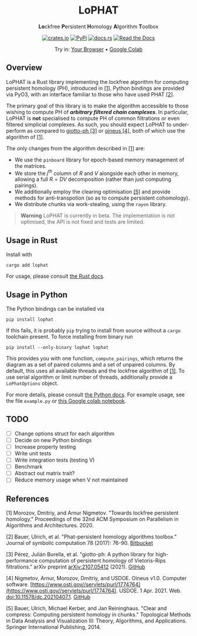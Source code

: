 <div align="center">

<h1>LoPHAT</h1>

<b>Lo</b>ckfree <b>P</b>ersistent <b>H</b>omology <b>A</b>lgorithm <b>T</b>oolbox

[![crates.io](https://img.shields.io/crates/v/lophat)](https://crates.io/crates/lophat)
[![PyPi](https://img.shields.io/pypi/v/lophat)](https://pypi.org/project/lophat/)
[![docs.rs](https://img.shields.io/docsrs/lophat?label=Docs.rs)](https://docs.rs/lophat/latest/lophat/)
[![Read the Docs](https://img.shields.io/readthedocs/lophat?label=Read%20The%20Docs)](https://lophat.readthedocs.io/en/latest/)

Try in: [Your Browser](https://lophat.tomchaplin.xyz/) • [Google Colab](https://colab.research.google.com/drive/1y0_wZfvuUZfRreYPO50mo4rBlflkMcfj?usp=sharing)

</div>

## Overview

LoPHAT is a Rust library implementing the lockfree algorithm for computing persistent homology (PH), introduced in [[1]](#1).
Python bindings are provided via PyO3, with an interface familiar to those who have used PHAT [[2]](#2).

The primary goal of this library is to make the algorithm accessible to those wishing to compute PH of ___arbitrary filtered chain complexes___.
In particular, LoPHAT is **not** specialised to compute PH of common filtrations or even filtered simplicial complexes.
As such, you should expect LoPHAT to under-perform as compared to [giotto-ph [3]](#3) or [oineus  [4]](#4), both of which use the algorithm of [[1]](#1).

The only changes from the algorithm described in [[1]](#1) are:
* We use the `pinboard` library for epoch-based memory management of the matrices.
* We store the $j^{th}$ column of $R$ and $V$ alongside each other in memory, allowing a full $R=DV$ decomposition (rather than just computing pairings).
* We additionally employ the clearing optimisation [[5]](#5) and provide methods for anti-transpotion (so as to compute persistent cohomology).
* We distribute chunks via work-stealing, using the `rayon` library.

> **Warning**
> LoPHAT is currently in beta.
> The implementation is not optimised, the API is not fixed and tests are limited.

## Usage in Rust

Install with
```shell
cargo add lophat
```
For usage, please consult [the Rust docs](https://docs.rs/lophat/latest/lophat/).

## Usage in Python

The Python bindings can be installed via
```shell
pip install lophat
```
If this fails, it is probably `pip` trying to install from source without a `cargo` toolchain present.
To force installing from binary run
```shell
pip install --only-binary lophat lophat
```
This provides you with one function, `compute_pairings`, which returns the diagram as a set of paired columns and a set of unpaired columns.
By default, this uses all available threads and the lockfree algorithm of [[1]](#1).
To use serial algorithm or limit number of threads, additionally provide a `LoPhatOptions` object.

For more details, please consult [the Python docs](https://lophat.readthedocs.io/en/latest/).
For example usage, see the file `example.py` or [this Google colab notebook](https://colab.research.google.com/drive/1y0_wZfvuUZfRreYPO50mo4rBlflkMcfj?usp=sharing).

## TODO

- [ ] Change options struct for each algorithm
- [ ] Decide on new Python bindings
- [ ] Increase property testing
- [ ] Write unit tests
- [ ] Write integration tests (testing V) 
- [ ] Benchmark
- [ ] Abstract out matrix trait?
- [ ] Reduce memory usage when V not maintained

## References

<a id="1">[1]</a> Morozov, Dmitriy, and Arnur Nigmetov.
"Towards lockfree persistent homology."
Proceedings of the 32nd ACM Symposium on Parallelism in Algorithms and Architectures. 2020.

<a id="2">[2]</a> Bauer, Ulrich, et al.
"Phat–persistent homology algorithms toolbox." Journal of symbolic computation 78 (2017): 76-90.
[Bitbucket](https://bitbucket.org/phat-code/phat/src/master/)

<a id="3">[3]</a> Pérez, Julián Burella, et al.
"giotto-ph: A python library for high-performance computation of persistent homology of Vietoris-Rips filtrations."
arXiv preprint [arXiv:2107.05412](https://arxiv.org/abs/2107.05412) (2021).
[GitHub](https://github.com/giotto-ai/giotto-ph)

<a id="4">[4]</a> Nigmetov, Arnur, Morozov, Dmitriy, and USDOE.
Oineus v1.0. Computer software.
[https://www.osti.gov//servlets/purl/1774764](https://www.osti.gov//servlets/purl/1774764). USDOE. 1 Apr. 2021.
Web. [doi:10.11578/dc.20210407.1](https://doi.org/10.11578/dc.20210407.1). [GitHub](https://github.com/anigmetov/oineus)

<a id="5">[5]</a> Bauer, Ulrich, Michael Kerber, and Jan Reininghaus.
"Clear and compress: Computing persistent homology in chunks."
Topological Methods in Data Analysis and Visualization III: Theory, Algorithms, and Applications.
Springer International Publishing, 2014.

